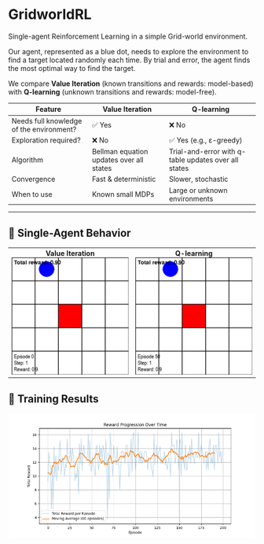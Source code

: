 # GridworldRL
Single-agent Reinforcement Learning in a simple Grid-world environment. 

Our agent, represented as a blue dot, needs to explore the environment to find a target located randomly each time. By trial and error, the agent finds the most optimal way to find the target.

We compare **Value Iteration** (known transitions and rewards: model-based) with **Q-learning** (unknown transitions and rewards: model-free).

| **Feature**                         | **Value Iteration**                                                                                                                                     | **Q-learning**                                                                                          |
|-------------------------------------|---------------------------------------------------------------------------------------------------------------------------------------------------------|----------------------------------------------------------------------------------------------------------|
| Needs full knowledge of the environment? | ✅ Yes                                                                                                                                              | ❌ No                                                                                                     |
| Exploration required?               | ❌ No                                                                                                                                               | ✅ Yes (e.g., ε-greedy)                                                                                  |
| Algorithm                           | Bellman equation updates over all states                                         | Trial-and-error with q-table updates over all states|
| Convergence                         | Fast & deterministic                                                                                                                   | Slower, stochastic                                                                                       |
| When to use                         | Known small MDPs                                                                                                                                       | Large or unknown environments                                                                            |

---

## 🎥 Single-Agent Behavior

<table>
<tr>
<td align="center"><strong>Value Iteration</strong><br><img src="output/valueiter_summary.gif" width="300"/></td>
<td align="center"><strong>Q-learning</strong><br><img src="output/qlearning_summary_slow.gif" width="300"/></td>
</tr>
</table>

## 🧪 Training Results

![Training Results](data/training_results.png)
